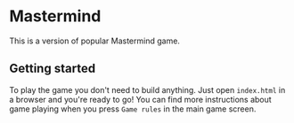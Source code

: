 Mastermind
=========================

This is a version of popular Mastermind game.


Getting started
---------------

To play the game you don't need to build anything. Just open `index.html` in a browser and you're ready to go!  You can find more instructions about game playing when you press `Game rules` in the main game screen.

